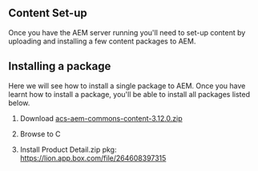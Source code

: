 ## Content Set-up
Once you have the AEM server running you'll need to set-up content by uploading and installing a few content packages to AEM.


## Installing a package
Here we will see how to install a single package to AEM. Once you have learnt how to install a package, you'll be able to install all packages listed below.

1. Download [acs-aem-commons-content-3.12.0.zip](https://lion.box.com/s/yl3nz4oc6l392f3do2yxg1ya7ajqcsur) 
1. Browse to C


1. Install Product Detail.zip pkg:  https://lion.app.box.com/file/264608397315
